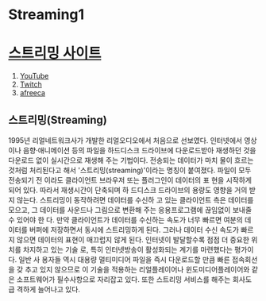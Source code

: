 # Streaming1

<!DOCTYPE html>
<html>
  <head>
    <meta charset="utf-8">
    <title>첫웹페이지</title>
  </head>

  <body>
      <h1><u><a href="웹페이지를만들자.html">스트리밍 사이트</a></u></h1>
    <ol>
      <li><a href="YouTube.html">YouTube</a></li>
      <li><a href="Twitch.html">Twitch</a></li>
      <li><a href="Afreeca.html">afreeca</a></li>
    </ol>
    <h2>스트리밍(Streaming)</h2>
    <p>1995년 리얼네트워크사가 개발한 리얼오디오에서 처음으로 선보였다. 인터넷에서 영상이나 음향·애니메이션 등의 파일을 하드디스크 드라이브에 다운로드받아 재생하던 것을 다운로드 없이 실시간으로 재생해 주는 기법이다. 전송되는 데이터가 마치 물이 흐르는 것처럼 처리된다고 해서 '스트리밍(streaming)'이라는 명칭이
       붙여졌다. 파일이 모두 전송되기 전
       이라도 클라이언트 브라우저 또는 플러그인이 데이터의 표
       현을 시작하게 되어 있다. 따라서 재생시간이 단축되며 하
       드디스크 드라이브의 용량도 영향을 거의 받지 않는다.
스트리밍이 동작하려면 데이터를 수신하
고 있는 클라이언트 측은 데이터를 모으고, 그 데이터를 사운드나
그림으로 변환해 주는 응용프로그램에 끊임없이 보내줄 수 있어야 한
다. 만약 클라이언트가 데이터를 수신하는 속도가 너무 빠르면 여분의 데
이터를 버퍼에 저장하면서 동시에 스트리밍하게 된다. 그러나 데이터 수신
속도가 빠르지 않으면 데이터의 표현이 매끄럽지 않게 된다.
인터넷이 발달할수록 점점 더 중요한 위치를 차지하고 있는 기술
로, 특히 인터넷방송이 활성화되는 계기를 마련했다는 평가이다. 일반 사
용자들 역시 대용량 멀티미디어 파일을 즉시 다운로드할 만큼 빠른 접속회선을 갖
추고 있지 않으므로 이 기술을 적용하는 리얼플레이어나 윈도미디어플레이어와 같은
 소프트웨어가 필수사항으로 자리잡고 있다. 또한 스트리밍 서비스를 해주는 회사도 급
 격하게 늘어나고 있다.</p>


  </body>
</html>
